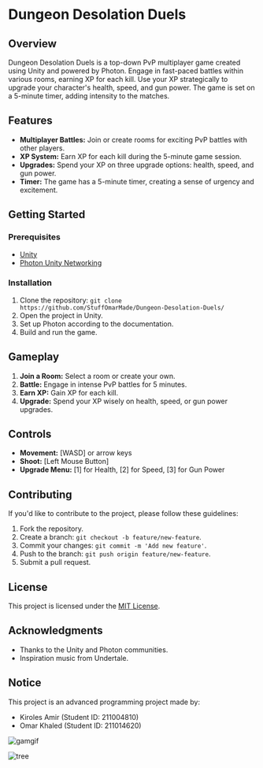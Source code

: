 # Dungeon Desolation Duels

## Overview

Dungeon Desolation Duels is a top-down PvP multiplayer game created using Unity and powered by Photon. Engage in fast-paced battles within various rooms, earning XP for each kill. Use your XP strategically to upgrade your character's health, speed, and gun power. The game is set on a 5-minute timer, adding intensity to the matches.

## Features

- **Multiplayer Battles:** Join or create rooms for exciting PvP battles with other players.
- **XP System:** Earn XP for each kill during the 5-minute game session.
- **Upgrades:** Spend your XP on three upgrade options: health, speed, and gun power.
- **Timer:** The game has a 5-minute timer, creating a sense of urgency and excitement.

## Getting Started

### Prerequisites

- [Unity](https://unity.com/)
- [Photon Unity Networking](https://www.photonengine.com/pun)

### Installation

1. Clone the repository: `git clone https://github.com/StuffOmarMade/Dungeon-Desolation-Duels/`
2. Open the project in Unity.
3. Set up Photon according to the documentation.
4. Build and run the game.

## Gameplay

1. **Join a Room:** Select a room or create your own.
2. **Battle:** Engage in intense PvP battles for 5 minutes.
3. **Earn XP:** Gain XP for each kill.
4. **Upgrade:** Spend your XP wisely on health, speed, or gun power upgrades.

## Controls

- **Movement:** [WASD] or arrow keys
- **Shoot:** [Left Mouse Button]
- **Upgrade Menu:** [1] for Health, [2] for Speed, [3] for Gun Power

## Contributing

If you'd like to contribute to the project, please follow these guidelines:

1. Fork the repository.
2. Create a branch: `git checkout -b feature/new-feature`.
3. Commit your changes: `git commit -m 'Add new feature'`.
4. Push to the branch: `git push origin feature/new-feature`.
5. Submit a pull request.

## License

This project is licensed under the [MIT License](LICENSE.md).

## Acknowledgments

- Thanks to the Unity and Photon communities.
- Inspiration music from Undertale.

## Notice

This project is an advanced programming project made by:

- Kiroles Amir (Student ID: 211004810)
- Omar Khaled (Student ID: 211014620)




![gamgif](https://github.com/StuffOmarMade/AdvProg_Game/assets/73881156/97df0d5b-0cc1-4788-af9e-a9b73ccb7a34)


![tree](https://github.com/StuffOmarMade/AdvProg_Game/assets/73881156/961e4812-e578-4f39-9208-ad2a727344a8)


